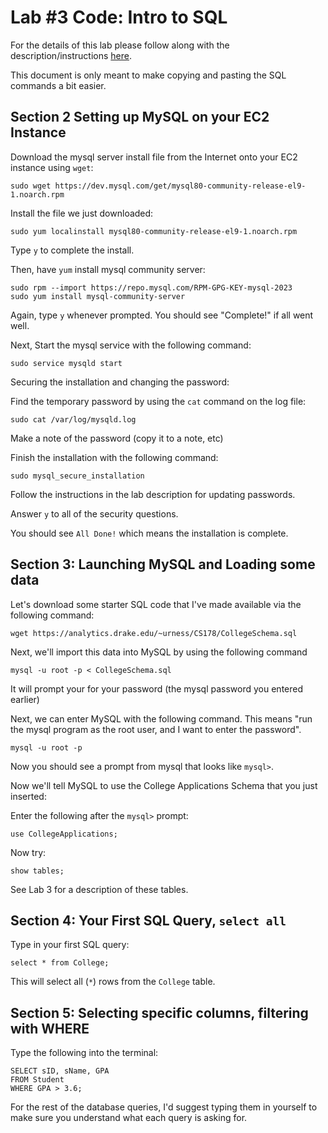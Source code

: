 # Lab #3 Code: Intro to SQL

For the details of this lab please follow along with the description/instructions [here](https://docs.google.com/document/d/1j998D-0Fmo3s2TZEpvTqmSdYT0mjT4KRgGMvB-by7P4/edit?usp=sharing).

This document is only meant to make copying and pasting the SQL commands a bit easier. 

## Section 2 Setting up MySQL on your EC2 Instance
Download the mysql server install file from the Internet onto your EC2 instance using `wget`:
```
sudo wget https://dev.mysql.com/get/mysql80-community-release-el9-1.noarch.rpm
```

Install the file we just downloaded:
```
sudo yum localinstall mysql80-community-release-el9-1.noarch.rpm
```

Type `y` to complete the install.

Then, have `yum` install mysql community server:
```
sudo rpm --import https://repo.mysql.com/RPM-GPG-KEY-mysql-2023
sudo yum install mysql-community-server
```

Again, type `y` whenever prompted. You should see "Complete!" if all went well. 

Next, Start the mysql service with the following command:
```
sudo service mysqld start
```

Securing the installation and changing the password:

Find the temporary password by using the `cat` command on the log file:
```
sudo cat /var/log/mysqld.log
```

Make a note of the password (copy it to a note, etc)

Finish the installation with the following command:

```
sudo mysql_secure_installation
```
Follow the instructions in the lab description for updating passwords.

Answer `y` to all of the security questions. 

You should see `All Done!` which means the installation is complete. 

## Section 3: Launching MySQL and Loading some data

Let's download some starter SQL code that I've made available via the following command:

```
wget https://analytics.drake.edu/~urness/CS178/CollegeSchema.sql
```

Next, we'll import this data into MySQL by using the following command

```
mysql -u root -p < CollegeSchema.sql
```

It will prompt your for your password (the mysql password you entered earlier)

Next, we can enter MySQL with the following command. This means "run the mysql program as the root user, and I want to enter the password".

```
mysql -u root -p
```
Now you should see a prompt from mysql that looks like `mysql>`. 

Now we'll tell MySQL to use the College Applications Schema that you just inserted:

Enter the following after the `mysql>` prompt:
``` 
use CollegeApplications;
```

Now try:

```
show tables;
```
See Lab 3 for a description of these tables. 

## Section 4: Your First SQL Query, `select all`

Type in your first SQL query:
```
select * from College;
```
This will select all (`*`) rows from the `College` table. 

## Section 5: Selecting specific columns, filtering with WHERE

Type the following into the terminal:

```
SELECT sID, sName, GPA
FROM Student
WHERE GPA > 3.6;
```

For the rest of the database queries, I'd suggest typing them in yourself to make sure you understand what each query is asking for. 


